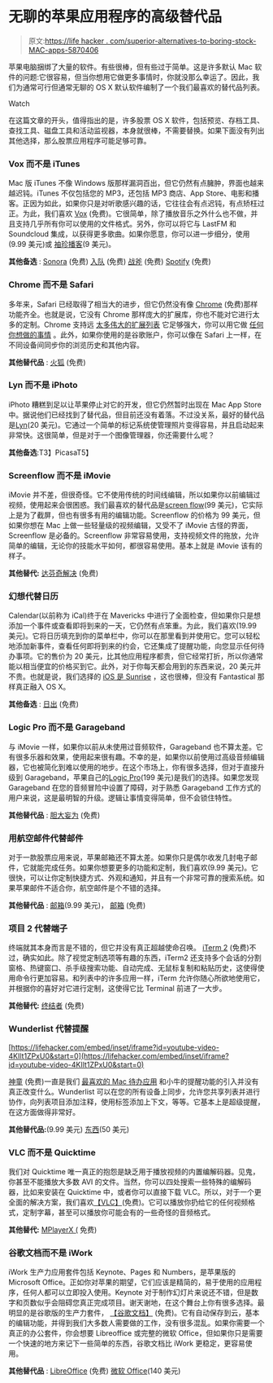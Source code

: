 # 无聊的苹果应用程序的高级替代品

> 原文:[https://life hacker . com/superior-alternatives-to-boring-stock-MAC-apps-5870406](https://lifehacker.com/superior-alternatives-to-boring-stock-mac-apps-5870406)

苹果电脑捆绑了大量的软件。有些很棒，但有些过于简单。这是许多默认 Mac 软件的问题:它很容易，但当你想用它做更多事情时，你就没那么幸运了。因此，我们为通常可行但通常无聊的 OS X 默认软件编制了一个我们最喜欢的替代品列表。

Watch

在这篇文章的开头，值得指出的是，许多股票 OS X 软件，包括预览、存档工具、查找工具、磁盘工具和活动监视器，本身就很棒，不需要替换。如果下面没有列出其他选择，那么股票应用程序可能足够可靠。

### Vox 而不是 iTunes

Mac 版 iTunes 不像 Windows 版那样漏洞百出，但它仍然有点臃肿，界面也越来越迟钝。iTunes 不仅包括您的 MP3，还包括 MP3 商店、App Store、电影和播客。正因为如此，如果你只是对听歌感兴趣的话，它往往会有点迟钝，有点矫枉过正。为此，我们喜欢 [Vox](https://itunes.apple.com/app/vox/id461369673?mt=12&ign-mpt=uo%3D4) (免费)。它很简单，除了播放音乐之外什么也不做，并且支持几乎所有你可以使用的文件格式。另外，你可以将它与 LastFM 和 Soundcloud 集成，以获得更多歌曲。如果你愿意，你可以进一步细分，使用(9.99 美元)或 [袖珍播客](https://play.pocketcasts.com/)(9 美元)。

**其他备选** : [Sonora](http://getsonora.com/) (免费) [入队](http://www.enqueueapp.com/) (免费) [战斧](https://www.tomahawk-player.org/) (免费) [Spotify](https://www.spotify.com) (免费)

### Chrome 而不是 Safari

多年来，Safari 已经取得了相当大的进步，但它仍然没有像 [Chrome](http://www.google.com/chrome/) (免费)那样功能齐全。也就是说，它没有 Chrome 那样庞大的扩展库，你也不能对它进行太多的定制。Chrome 支持远 [太多伟大的扩展列表](http://lifehacker.com/lifehacker-pack-for-chrome-our-list-of-essential-chrom-880863393) 它足够强大，你可以用它做 [任何你想做的事情](http://lifehacker.com/the-always-up-to-date-power-users-guide-to-chrome-5867446?tag=googlechrome) 。此外，如果你使用的是谷歌账户，你可以像在 Safari 上一样，在不同设备间同步你的浏览历史和其他内容。

**其他替代品** : [火狐](https://www.mozilla.org/en-US/firefox/new/) (免费)

### Lyn 而不是 iPhoto

iPhoto 糟糕到足以让苹果停止对它的开发，但它仍然暂时出现在 Mac App Store 中。据说他们已经找到了替代品，但目前还没有着落。不过没关系，最好的替代品是[Lyn](http://www.lynapp.com/)(20 美元)。它通过一个简单的标记系统使管理照片变得容易，并且启动起来非常快。这很简单，但是对于一个图像管理器，你还需要什么呢？

**其他备选**:T3】PicasaT5】

### Screenflow 而不是 iMovie

iMovie 并不差，但很奇怪。它不使用传统的时间线编辑，所以如果你以前编辑过视频，使用起来会很困惑。我们最喜欢的替代品是[screen flow](http://www.telestream.net/screenflow/overview.htm)(99 美元)，它实际上是为了截屏，但也有很多有用的编辑功能。Screenflow 的价格为 99 美元，但如果你想在 Mac 上做一些轻量级的视频编辑，又受不了 iMovie 古怪的界面，Screenflow 是必备的。Screenflow 非常容易使用，支持视频文件的拖放，允许简单的编辑，无论你的技能水平如何，都很容易使用。基本上就是 iMovie 该有的样子。

**其他替代:** [达芬奇解决](https://www.blackmagicdesign.com/products/davinciresolve) (免费)

### 幻想代替日历

Calendar(以前称为 iCal)终于在 Mavericks 中进行了全面检查，但如果你只是想添加一个事件或查看即将到来的一天，它仍然有点笨重。为此，我们喜欢(19.99 美元)。它将日历填充到你的菜单栏中，你可以在那里看到并使用它。您可以轻松地添加新事件，查看任何即将到来的约会，它还集成了提醒功能，向您显示任何待办事项。它的售价为 20 美元，比其他应用程序都贵，但它经常打折，所以你通常能以相当便宜的价格买到它。此外，对于你每天都会用到的东西来说，20 美元并不贵。也就是说，我们选择的 [iOS 是 Sunrise](https://lifehacker.com/superior-alternatives-to-boring-stock-iphone-apps-5946895) ，这也很棒，但没有 Fantastical 那样真正融入 OS X。

**其他备选** : [日出](https://itunes.apple.com/us/app/sunrise-calendar/id886106985?mt=12) (免费)

### Logic Pro 而不是 Garageband

与 iMovie 一样，如果你以前从未使用过音频软件，Garageband 也不算太差。它有很多乐器和效果，使用起来很有趣。不幸的是，如果你以前使用过高级音频编辑器，它也被简化到难以使用的地步。在这个市场上，你有很多选择，但对于直接升级到 Garageband，苹果自己的[Logic Pro](https://www.apple.com/logic-pro/what-is/)(199 美元)是我们的选择。如果您发现 Garageband 在您的音频冒险中设置了障碍，对于熟悉 Garageband 工作方式的用户来说，这是最明智的升级。逻辑让事情变得简单，但不会锁住特性。

**其他替代品** : [胆大妄为](http://audacity.sourceforge.net/) (免费)

### 用航空邮件代替邮件

对于一款股票应用来说，苹果邮箱还不算太差。如果你只是偶尔收发几封电子邮件，它就能完成任务。如果你想要更多的功能和定制，我们喜欢(9.99 美元)。它很快，可以让你定制快捷方式、外观和通知，并且有一个非常可靠的搜索系统。如果苹果邮件不适合你，航空邮件是个不错的选择。

**其他替代品** : [邮箱](http://www.postbox-inc.com/)(9.99 美元)， [邮箱](http://www.mailboxapp.com/download/mac/) (免费)

### 项目 2 代替端子

终端就其本身而言是不错的，但它并没有真正超越使命召唤。 [iTerm 2](http://iterm2.com/) (免费)不过，确实如此。除了视觉定制选项等有趣的东西，iTerm2 还支持多个会话的分割窗格、热键窗口、杀手级搜索功能、自动完成、无鼠标复制和粘贴历史，这使得使用命令行更加容易。和列表中的许多应用一样，iTerm 允许你随心所欲地使用它，并根据你的喜好对它进行定制，这使得它比 Terminal 前进了一大步。

**其他替代:** [终结者](http://gnometerminator.blogspot.com/p/introduction.html) (免费)

### **Wunderlist 代替提醒**

 [https://lifehacker.com/embed/inset/iframe?id=youtube-video-4KIlt1ZPxU0&start=0](https://lifehacker.com/embed/inset/iframe?id=youtube-video-4KIlt1ZPxU0&start=0) 

[神童](https://www.wunderlist.com/) (免费)一直是我们 [最喜欢的 Mac 待办应用](http://lifehacker.com/the-best-to-do-app-for-mac-os-x-5850509) 和小牛的提醒功能的引入并没有真正改变什么。Wunderlist 可以在您的所有设备上同步，允许您共享列表并进行协作，向列表项目添加注释，使用标签添加上下文，等等。它基本上是超级提醒，在这方面做得非常好。

**其他替代品:**(9.99 美元) [东西](https://culturedcode.com/things/)(50 美元)

### VLC 而不是 Quicktime

我们对 Quicktime 唯一真正的抱怨是缺乏用于播放视频的内置编解码器。见鬼，你甚至不能播放大多数 AVI 的文件。当然，你可以四处搜索一些特殊的编解码器，比如来安装在 Quicktime 中，或者你可以直接下载 VLC。所以，对于一个更全面的解决方案，我们喜欢[【VLC】](http://www.videolan.org/vlc/download-macosx.html)(免费)。它可以播放你扔给它的任何视频格式，定制字幕，甚至可以播放你可能会有的一些奇怪的音频格式。

**其他替代:** [MPlayerX (](http://mplayerx.org/#sthash.0zR2OvlE.dpbs) 免费)

### 谷歌文档而不是 iWork

iWork 生产力应用套件包括 Keynote、Pages 和 Numbers，是苹果版的 Microsoft Office。正如你对苹果的期望，它们应该是精简的，易于使用的应用程序，任何人都可以立即投入使用。Keynote 对于制作幻灯片来说还不错，但是数字和页数似乎会阻碍您真正完成项目。谢天谢地，在这个舞台上你有很多选择。最明显的是谷歌版的生产力套件， [【谷歌文档】](https://drive.google.com/) (免费)。它有自动保存到云，基本的编辑功能，并得到我们大多数人需要做的工作，没有很多混乱。如果你需要一个真正的办公套件，你会想要 Libreoffice 或完整的微软 Office，但如果你只是需要一个快速的地方来记下一些简单的东西，谷歌文档比 iWork 更稳定，更容易使用。

**其他替代品** : [LibreOffice](http://www.libreoffice.org/) (免费) [微软 Office](https://products.office.com/en-US/)(140 美元)
